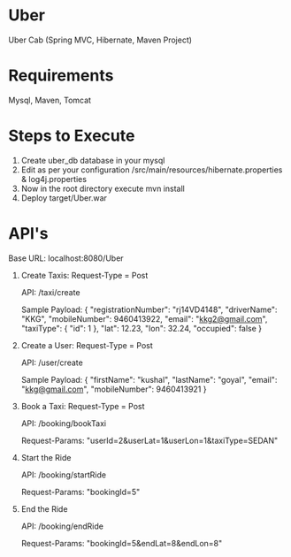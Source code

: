 # Uber
Uber Cab (Spring MVC, Hibernate, Maven Project)

# Requirements
Mysql, Maven, Tomcat

# Steps to Execute
1. Create uber_db database in your mysql
2. Edit as per your configuration /src/main/resources/hibernate.properties & log4j.properties
3. Now in the root directory execute 
    mvn install
4. Deploy target/Uber.war

# API's

Base URL: localhost:8080/Uber

1. Create Taxis: Request-Type = Post

    API: /taxi/create  
    
    Sample Payload: { "registrationNumber": "rj14VD4148", "driverName": "KKG", "mobileNumber": 9460413922, "email": "kkg2@gmail.com", "taxiType": { "id": 1 }, "lat": 12.23, "lon": 32.24, "occupied": false }

2. Create a User: Request-Type = Post

    API: /user/create

    Sample Payload: { "firstName": "kushal", "lastName": "goyal", "email": "kkg@gmail.com", "mobileNumber": 9460413921 }

3. Book a Taxi: Request-Type = Post

    API: /booking/bookTaxi

    Request-Params: "userId=2&userLat=1&userLon=1&taxiType=SEDAN"

4. Start the Ride

    API: /booking/startRide

    Request-Params: "bookingId=5"

5. End the Ride

    API: /booking/endRide

    Request-Params: "bookingId=5&endLat=8&endLon=8"
